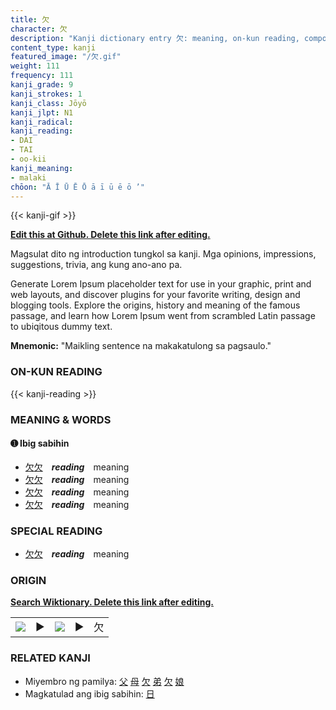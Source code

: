 ```yaml
---
title: 欠
character: 欠
description: "Kanji dictionary entry 欠: meaning, on-kun reading, compounds, origin, related kanji"
content_type: kanji
featured_image: "/欠.gif"
weight: 111
frequency: 111
kanji_grade: 9
kanji_strokes: 1
kanji_class: Jōyō
kanji_jlpt: N1
kanji_radical: 
kanji_reading: 
- DAI
- TAI
- oo-kii
kanji_meaning:
- malaki
chōon: "Ā Ī Ū Ē Ō ā ī ū ē ō ’"
---
```

[//]: # (Don't edit the line below. Kanji animated GIF code is automatically generated.)
{{< kanji-gif >}}

[//]: # (Edit below this line.)

**[Edit this at Github. Delete this link after editing.](https://github.com/tim0g/tim/tree/main/content/kanji/欠/index.md)**

Magsulat dito ng introduction tungkol sa kanji. Mga opinions, impressions, suggestions, trivia, ang kung ano-ano pa.

Generate Lorem Ipsum placeholder text for use in your graphic, print and web layouts, and discover plugins for your favorite writing, design and blogging tools. Explore the origins, history and meaning of the famous passage, and learn how Lorem Ipsum went from scrambled Latin passage to ubiqitous dummy text.
 
**Mnemonic:** "Maikling sentence na makakatulong sa pagsaulo."

### ON-KUN READING

[//]: # (Don't edit the line below. ON-KUN READING code is automatically generated.)
{{< kanji-reading >}}

### MEANING & WORDS

#### ➊ **Ibig sabihin**
  - [欠](../欠)[欠](../欠)　***reading***　meaning
  - [欠](../欠)[欠](../欠)　***reading***　meaning
  - [欠](../欠)[欠](../欠)　***reading***　meaning
  - [欠](../欠)[欠](../欠)　***reading***　meaning

### SPECIAL READING
  - [欠](../欠)[欠](../欠)　***reading***　meaning

### ORIGIN

**[Search Wiktionary. Delete this link after editing.](https://wiktionary.org/wiki/欠)**
<table class="kanji-table"><tr><td>
<img src="60px-欠-bronze.svg.png">
</td><td>▶</td><td>
<img src="60px-欠-oracle.svg.png">
</td><td>▶</td>
<td class="kanji-origin">欠</td>
</tr></table>

### RELATED KANJI
- Miyembro ng pamilya: [父](../父) [母](../母) [欠](../欠) [弟](../弟) [欠](../欠) [娘](../娘)
- Magkatulad ang ibig sabihin: [日](../日)
